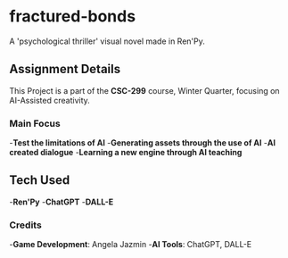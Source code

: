 # fractured-bonds
A 'psychological thriller' visual novel made in Ren'Py.

## Assignment Details
This Project is a part of the **CSC-299** course, Winter Quarter, focusing on AI-Assisted creativity.

### Main Focus
-**Test the limitations of AI**
-**Generating assets through the use of AI**
-**AI created dialogue**
-**Learning a new engine through AI teaching**

## Tech Used
-**Ren'Py**
-**ChatGPT**
-**DALL-E**


### **Credits**
-**Game Development**: Angela Jazmin
-**AI Tools**: ChatGPT, DALL-E
